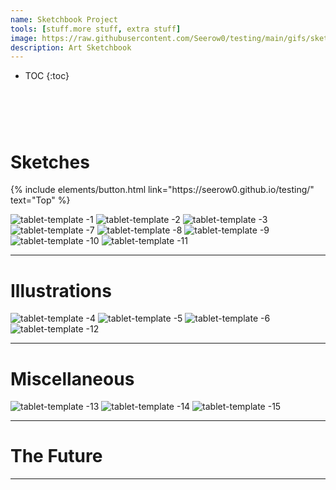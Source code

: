 ```yaml
---
name: Sketchbook Project
tools: [stuff.more stuff, extra stuff]
image: https://raw.githubusercontent.com/Seerow0/testing/main/gifs/sketch-sponge.gif
description: Art Sketchbook
---
```

* TOC
{:toc}

# ‎ 

# Sketches

<p class="text-center">
{% include elements/button.html link="https://seerow0.github.io/testing/" text="Top" %}
</p>

![tablet-template -1](https://github.com/Seerow0/testing/assets/92154813/2ba1080e-50b0-4731-9f80-f9e4e1e869ba)
![tablet-template -2](https://github.com/Seerow0/testing/assets/92154813/b98f022c-334a-4c51-8f03-c3fd107cba92)
![tablet-template -3](https://github.com/Seerow0/testing/assets/92154813/8d4b99c2-c5b0-4549-9ec8-c131c5b31550)
![tablet-template -7](https://github.com/Seerow0/testing/assets/92154813/c08ec4d6-654a-468c-a17e-eb5a9aec265b)
![tablet-template -8](https://github.com/Seerow0/testing/assets/92154813/e7edd2f3-dbe0-4b1e-b293-9fbad7923f91)
![tablet-template -9](https://github.com/Seerow0/testing/assets/92154813/ccfad65b-ab96-4c2e-a67a-3e969c3ddebd)
![tablet-template -10](https://github.com/Seerow0/testing/assets/92154813/b6dd2e55-4793-41a3-a78a-bce6976d10eb)
![tablet-template -11](https://github.com/Seerow0/testing/assets/92154813/d8288579-706e-46c2-9e77-7dc48b36c0e0)

---

# Illustrations
![tablet-template -4](https://github.com/Seerow0/testing/assets/92154813/86763740-aaff-4a30-a748-ec7bc6bb4a68)
![tablet-template -5](https://github.com/Seerow0/testing/assets/92154813/27749cb2-c877-4476-bdde-49895dff2027)
![tablet-template -6](https://github.com/Seerow0/testing/assets/92154813/9a1d4139-d819-4418-b7bf-ec3a37c163b6)
![tablet-template -12](https://github.com/Seerow0/testing/assets/92154813/89789285-6555-4e16-b3cf-a6a9f2906b1d)

---


# Miscellaneous
![tablet-template -13](https://github.com/Seerow0/testing/assets/92154813/f340b07b-eb19-4181-a2e3-b061066f06c3)
![tablet-template -14](https://github.com/Seerow0/testing/assets/92154813/f8f1bea6-7c5c-4710-8048-1a893261bb26)
![tablet-template -15](https://github.com/Seerow0/testing/assets/92154813/5dfba688-1dc0-4ad8-8035-4d9200b6a012)



---

# The Future

---
